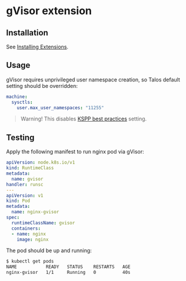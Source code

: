 # gVisor extension

## Installation

See [Installing Extensions](https://github.com/siderolabs/extensions#installing-extensions).

## Usage

gVisor requires unprivileged user namespace creation, so Talos default setting
should be overridden:

```yaml
machine:
  sysctls:
    user.max_user_namespaces: "11255"
```

> Warning! This disables [KSPP best practices](https://kernsec.org/wiki/index.php/Kernel_Self_Protection_Project/Recommended_Settings#sysctls) setting.

## Testing

Apply the following manifest to run nginx pod via gVisor:

```yaml
apiVersion: node.k8s.io/v1
kind: RuntimeClass
metadata:
  name: gvisor
handler: runsc
---
apiVersion: v1
kind: Pod
metadata:
  name: nginx-gvisor
spec:
  runtimeClassName: gvisor
  containers:
  - name: nginx
    image: nginx
```

The pod should be up and running:

```bash
$ kubectl get pods
NAME           READY   STATUS    RESTARTS   AGE
nginx-gvisor   1/1     Running   0          40s
```
